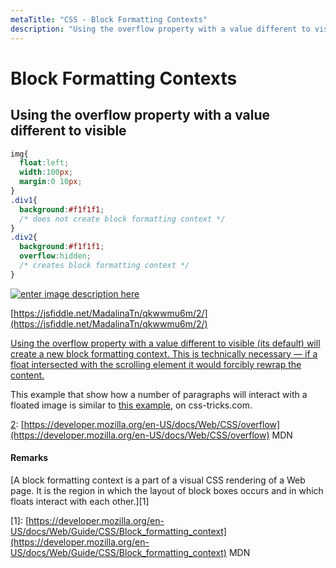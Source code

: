 ```yaml
---
metaTitle: "CSS - Block Formatting Contexts"
description: "Using the overflow property with a value different to visible"
---
```


# Block Formatting Contexts



## Using the overflow property with a value different to visible


```css
img{
  float:left;
  width:100px;
  margin:0 10px;
}
.div1{
  background:#f1f1f1;
  /* does not create block formatting context */
}
.div2{
  background:#f1f1f1;
  overflow:hidden;
  /* creates block formatting context */
}

```

[<img src="https://i.stack.imgur.com/ceEkU.png" alt="enter image description here" />](https://i.stack.imgur.com/ceEkU.png)

[https://jsfiddle.net/MadalinaTn/qkwwmu6m/2/](https://jsfiddle.net/MadalinaTn/qkwwmu6m/2/)

> 
<p><a href="https://css-tricks.com/almanac/properties/o/overflow/" rel="nofollow noreferrer">Using the overflow property with a value different to visible (its
default) will create a new block formatting context. This is
technically necessary — if a float intersected with the scrolling
element it would forcibly rewrap the content.</a></p>


This example that show how a number of paragraphs will interact with a floated image is similar to [this example](https://css-tricks.com/almanac/properties/o/overflow/), on css-tricks.com.

[2](https://css-tricks.com/almanac/properties/o/overflow/): [https://developer.mozilla.org/en-US/docs/Web/CSS/overflow](https://developer.mozilla.org/en-US/docs/Web/CSS/overflow) MDN



#### Remarks


> 
<p>[A block formatting context is a part of a visual CSS rendering of a
Web page. It is the region in which the layout of block boxes occurs
and in which floats interact with each other.][1]</p>


[1]: [https://developer.mozilla.org/en-US/docs/Web/Guide/CSS/Block_formatting_context](https://developer.mozilla.org/en-US/docs/Web/Guide/CSS/Block_formatting_context) MDN

